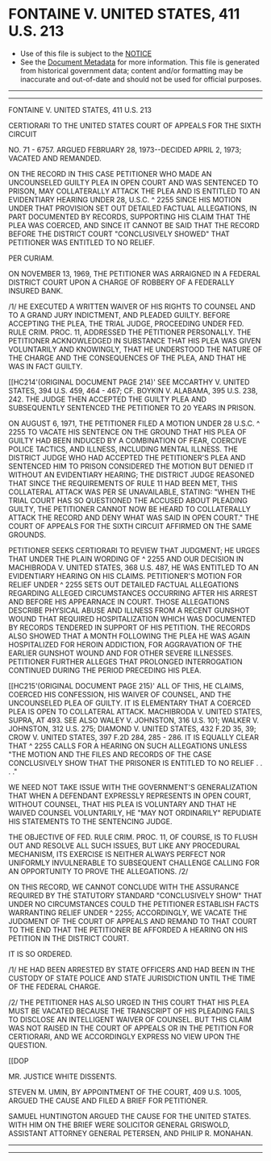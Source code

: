 ---
---

# FONTAINE V. UNITED STATES, 411 U.S. 213

* Use of this file is subject to the [NOTICE](https://github.com/publicdocs/notice/blob/master/NOTICE)
* See the [Document Metadata](../../../) for more information.
  This file is generated from historical government data; content and/or formatting may be inaccurate and out-of-date and should not be used for official purposes.

----------
----------

FONTAINE V. UNITED STATES, 411 U.S. 213

CERTIORARI TO THE UNITED STATES COURT OF APPEALS FOR THE SIXTH CIRCUIT

NO. 71 - 6757.  ARGUED FEBRUARY 28, 1973--DECIDED APRIL 2, 1973; VACATED AND REMANDED.

ON THE RECORD IN THIS CASE PETITIONER WHO MADE AN UNCOUNSELED GUILTY PLEA IN OPEN COURT AND WAS SENTENCED TO PRISON, MAY COLLATERALLY ATTACK THE PLEA AND IS ENTITLED TO AN EVIDENTIARY HEARING UNDER 28, U.S.C. ^ 2255 SINCE HIS MOTION UNDER THAT PROVISION SET OUT DETAILED FACTUAL ALLEGATIONS, IN PART DOCUMENTED BY RECORDS, SUPPORTING HIS CLAIM THAT THE PLEA WAS COERCED, AND SINCE IT CANNOT BE SAID THAT THE RECORD BEFORE THE DISTRICT COURT "CONCLUSIVELY SHOWED" THAT PETITIONER WAS ENTITLED TO NO RELIEF.

PER CURIAM.

ON NOVEMBER 13, 1969, THE PETITIONER WAS ARRAIGNED IN A FEDERAL DISTRICT COURT UPON A CHARGE OF ROBBERY OF A FEDERALLY INSURED BANK.

/1/  HE EXECUTED A WRITTEN WAIVER OF HIS RIGHTS TO COUNSEL AND TO A GRAND JURY INDICTMENT, AND PLEADED GUILTY.  BEFORE ACCEPTING THE PLEA, THE TRIAL JUDGE, PROCEEDING UNDER FED. RULE CRIM. PROC. 11, ADDRESSED THE PETITIONER PERSONALLY.  THE PETITIONER ACKNOWLEDGED IN SUBSTANCE THAT HIS PLEA WAS GIVEN VOLUNTARILY AND KNOWINGLY, THAT HE UNDERSTOOD THE NATURE OF THE CHARGE AND THE CONSEQUENCES OF THE PLEA, AND THAT HE WAS IN FACT GUILTY.

\[\[HC214'(ORIGINAL DOCUMENT PAGE 214)'  SEE MCCARTHY V. UNITED STATES, 394 U.S. 459, 464 - 467; CF. BOYKIN V. ALABAMA, 395 U.S. 238, 242.  THE JUDGE THEN ACCEPTED THE GUILTY PLEA AND SUBSEQUENTLY SENTENCED THE PETITIONER TO 20 YEARS IN PRISON.

ON AUGUST 6, 1971, THE PETITIONER FILED A MOTION UNDER 28 U.S.C. ^ 2255 TO VACATE HIS SENTENCE ON THE GROUND THAT HIS PLEA OF GUILTY HAD BEEN INDUCED BY A COMBINATION OF FEAR, COERCIVE POLICE TACTICS, AND ILLNESS, INCLUDING MENTAL ILLNESS.  THE DISTRICT JUDGE WHO HAD ACCEPTED THE PETITIONER'S PLEA AND SENTENCED HIM TO PRISON CONSIDERED THE MOTION BUT DENIED IT WITHOUT AN EVIDENTIARY HEARING; THE DISTRICT JUDGE REASONED THAT SINCE THE REQUIREMENTS OF RULE 11 HAD BEEN MET, THIS COLLATERAL ATTACK WAS PER SE UNAVAILABLE, STATING:  "WHEN THE TRIAL COURT HAS SO QUESTIONED THE ACCUSED ABOUT PLEADING GUILTY, THE PETITIONER CANNOT NOW BE HEARD TO COLLATERALLY ATTACK THE RECORD AND DENY WHAT WAS SAID IN OPEN COURT."  THE COURT OF APPEALS FOR THE SIXTH CIRCUIT AFFIRMED ON THE SAME GROUNDS.

PETITIONER SEEKS CERTIORARI TO REVIEW THAT JUDGMENT; HE URGES THAT UNDER THE PLAIN WORDING OF ^ 2255 AND OUR DECISION IN MACHIBRODA V. UNITED STATES, 368 U.S. 487, HE WAS ENTITLED TO AN EVIDENTIARY HEARING ON HIS CLAIMS.  PETITIONER'S MOTION FOR RELIEF UNDER ^ 2255 SETS OUT DETAILED FACTUAL ALLEGATIONS REGARDING ALLEGED CIRCUMSTANCES OCCURRING AFTER HIS ARREST AND BEFORE HIS APPEARNACE IN COURT.  THOSE ALLEGATIONS DESCRIBE PHYSICAL ABUSE AND ILLNESS FROM A RECENT GUNSHOT WOUND THAT REQUIRED HOSPITALIZATION WHICH WAS DOCUMENTED BY RECORDS TENDERED IN SUPPORT OF HIS PETITION.  THE RECORDS ALSO SHOWED THAT A MONTH FOLLOWING THE PLEA HE WAS AGAIN HOSPITALIZED FOR HEROIN ADDICTION, FOR AGGRAVATION OF THE EARLIER GUNSHOT WOUND AND FOR OTHER SEVERE ILLNESSES.  PETITIONER FURTHER ALLEGES THAT PROLONGED INTERROGATION CONTINUED DURING THE PERIOD PRECEDING HIS PLEA.

\[\[HC215'(ORIGINAL DOCUMENT PAGE 215)'  ALL OF THIS, HE CLAIMS, COERCED HIS CONFESSION, HIS WAIVER OF COUNSEL, AND THE UNCOUNSELED PLEA OF GUILTY.  IT IS ELEMENTARY THAT A COERCED PLEA IS OPEN TO COLLATERAL ATTACK.  MACHIBRODA V. UNITED STATES, SUPRA, AT 493.  SEE ALSO WALEY V. JOHNSTON, 316 U.S. 101; WALKER V. JOHNSTON, 312 U.S. 275; DIAMOND V. UNITED STATES, 432 F.2D 35, 39; CROW V. UNITED STATES, 397 F.2D 284, 285 - 286.  IT IS EQUALLY CLEAR THAT ^ 2255 CALLS FOR A HEARING ON SUCH ALLEGATIONS UNLESS "THE MOTION AND THE FILES AND RECORDS OF THE CASE CONCLUSIVELY SHOW THAT THE PRISONER IS ENTITLED TO NO RELIEF . . . ."

WE NEED NOT TAKE ISSUE WITH THE GOVERNMENT'S GENERALIZATION THAT WHEN A DEFENDANT EXPRESSLY REPRESENTS IN OPEN COURT, WITHOUT COUNSEL, THAT HIS PLEA IS VOLUNTARY AND THAT HE WAIVED COUNSEL VOLUNTARILY, HE "MAY NOT ORDINARILY" REPUDIATE HIS STATEMENTS TO THE SENTENCING JUDGE.

THE OBJECTIVE OF FED. RULE CRIM. PROC. 11, OF COURSE, IS TO FLUSH OUT AND RESOLVE ALL SUCH ISSUES, BUT LIKE ANY PROCEDURAL MECHANISM, ITS EXERCISE IS NEITHER ALWAYS PERFECT NOR UNIFORMLY INVULNERABLE TO SUBSEQUENT CHALLENGE CALLING FOR AN OPPORTUNITY TO PROVE THE ALLEGATIONS.  /2/

ON THIS RECORD, WE CANNOT CONCLUDE WITH THE ASSURANCE REQUIRED BY THE STATUTORY STANDARD "CONCLUSIVELY SHOW" THAT UNDER NO CIRCUMSTANCES COULD THE PETITIONER ESTABLISH FACTS WARRANTING RELIEF UNDER ^ 2255; ACCORDINGLY, WE VACATE THE JUDGMENT OF THE COURT OF APPEALS AND REMAND TO THAT COURT TO THE END THAT THE PETITIONER BE AFFORDED A HEARING ON HIS PETITION IN THE DISTRICT COURT.

IT IS SO ORDERED.

/1/  HE HAD BEEN ARRESTED BY STATE OFFICERS AND HAD BEEN IN THE CUSTODY OF STATE POLICE AND STATE JURISDICTION UNTIL THE TIME OF THE FEDERAL CHARGE.

/2/  THE PETITIONER HAS ALSO URGED IN THIS COURT THAT HIS PLEA MUST BE VACATED BECAUSE THE TRANSCRIPT OF HIS PLEADING FAILS TO DISCLOSE AN INTELLIGENT WAIVER OF COUNSEL.  BUT THIS CLAIM WAS NOT RAISED IN THE COURT OF APPEALS OR IN THE PETITION FOR CERTIORARI, AND WE ACCORDINGLY EXPRESS NO VIEW UPON THE QUESTION.

\[\[DOP

MR. JUSTICE WHITE DISSENTS.

STEVEN M. UMIN, BY APPOINTMENT OF THE COURT, 409 U.S. 1005, ARGUED THE CAUSE AND FILED A BRIEF FOR PETITIONER.

SAMUEL HUNTINGTON ARGUED THE CAUSE FOR THE UNITED STATES.  WITH HIM ON THE BRIEF WERE SOLICITOR GENERAL GRISWOLD, ASSISTANT ATTORNEY GENERAL PETERSEN, AND PHILIP R. MONAHAN.


----------
----------

